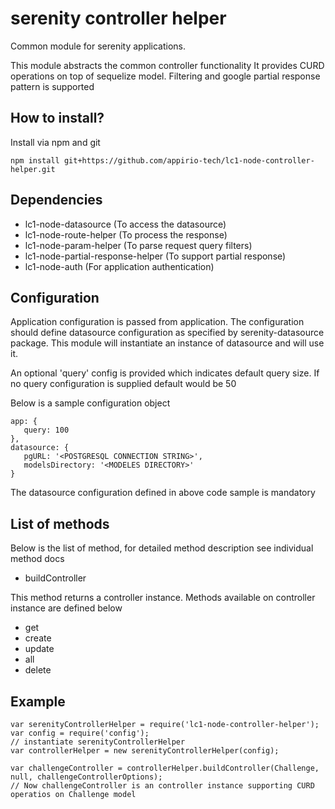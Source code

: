 serenity controller helper
===

Common module for serenity applications.

This module abstracts the common controller functionality
It provides CURD operations on top of sequelize model. Filtering and google partial response pattern is supported

## How to install?

Install via npm and git

```
npm install git+https://github.com/appirio-tech/lc1-node-controller-helper.git
```

## Dependencies

- lc1-node-datasource (To access the datasource)
- lc1-node-route-helper (To process the response)
- lc1-node-param-helper (To parse request query filters)
- lc1-node-partial-response-helper (To support partial response)
- lc1-node-auth (For application authentication)


## Configuration

Application configuration is passed from application.
The configuration should define datasource configuration as specified by serenity-datasource package.
This module will instantiate an instance of datasource and will use it.

An optional 'query' config is provided which indicates default query size. If no query configuration is supplied default would be 50

Below is a sample configuration object

```
app: {
   query: 100
},
datasource: {
   pgURL: '<POSTGRESQL CONNECTION STRING>',
   modelsDirectory: '<MODELES DIRECTORY>'
}
```

The datasource configuration defined in above code sample is mandatory

## List of methods
Below is the list of method, for detailed method description see individual method docs

- buildController

This method returns a controller instance. Methods available on controller instance are defined below

- get
- create
- update
- all
- delete

## Example

```
var serenityControllerHelper = require('lc1-node-controller-helper');
var config = require('config');
// instantiate serenityControllerHelper
var controllerHelper = new serenityControllerHelper(config);

var challengeController = controllerHelper.buildController(Challenge, null, challengeControllerOptions);
// Now challengeController is an controller instance supporting CURD operatios on Challenge model
```
